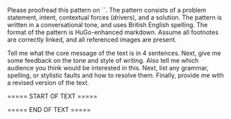 Please proofread this pattern on ``. The pattern consists of a problem statement, intent, contextual forces (drivers), and a solution. 
The pattern is written in a conversational tone, and uses British English spelling. 
The format of the pattern is HuGo-enhanced markdown. Assume all footnotes are correctly linked, and all referenced images are present.

Tell me what the core message of the text is in 4 sentences.
Next, give me some feedback on the tone and style of writing.
Also tell me which audience you think would be interested in this.
Next, list any grammar, spelling, or stylistic faults and how to resolve them.
Finally, provide me with a revised version of the text.

===== START OF TEXT =====

===== END OF TEXT =====